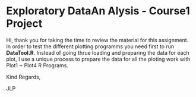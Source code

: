 # Exploratory DataAn Alysis - Course1 Project

Hi, thank you for taking the time to review the material for this assignment. In order to test the different plotting programms you need first to run **DataTool.R**. Instead of going thrue loading and preparing the data for each plot, I use a unique process to prepare the data for all the ploting work with Plot1 ~ Plot4 R Programs.

Kind Regards,

JLP